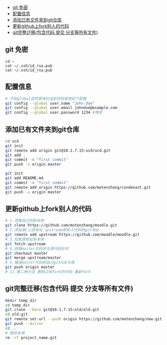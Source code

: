 <!-- MarkdownTOC levels="2,3" autolink="true" autoanchor="true" style="unordered" markdown_preview="gitlab" -->

- [git 免密](#git-%E5%85%8D%E5%AF%86)
- [配置信息](#%E9%85%8D%E7%BD%AE%E4%BF%A1%E6%81%AF)
- [添加已有文件夹到git仓库](#%E6%B7%BB%E5%8A%A0%E5%B7%B2%E6%9C%89%E6%96%87%E4%BB%B6%E5%A4%B9%E5%88%B0git%E4%BB%93%E5%BA%93)
- [更新github上fork别人的代码](#%E6%9B%B4%E6%96%B0github%E4%B8%8Afork%E5%88%AB%E4%BA%BA%E7%9A%84%E4%BB%A3%E7%A0%81)
- [git完整迁移\(包含代码 提交 分支等所有文件\)](#git%E5%AE%8C%E6%95%B4%E8%BF%81%E7%A7%BB%E5%8C%85%E5%90%AB%E4%BB%A3%E7%A0%81-%E6%8F%90%E4%BA%A4-%E5%88%86%E6%94%AF%E7%AD%89%E6%89%80%E6%9C%89%E6%96%87%E4%BB%B6)

<!-- /MarkdownTOC -->
<a id="git-%E5%85%8D%E5%AF%86"></a>
## git 免密
`cd ~ `  
`cat ~/.ssh/id_rsa.pub `  
`cat ~/.ssh/id_rsa.pub`  
<a id="%E9%85%8D%E7%BD%AE%E4%BF%A1%E6%81%AF"></a>
## 配置信息
```bash
# 不加global选项意味仅当前项目使用如下配置
git config --global user.name "John Doe"
git config --global user.email johndoe@example.com
git config --global user.password 1234 #慎用
```
<a id="%E6%B7%BB%E5%8A%A0%E5%B7%B2%E6%9C%89%E6%96%87%E4%BB%B6%E5%A4%B9%E5%88%B0git%E4%BB%93%E5%BA%93"></a>
## 添加已有文件夹到git仓库
```bash
cd ucd
git init
git remote add origin git@10.1.7.15:ucd/ucd.git
git add .
git commit -m "first commit"
git push -u origin master

git init
git add README.md
git commit -m "first commit"
git remote add origin https://github.com/motenzhang/condenast.git
git push -u origin master
```
<a id="%E6%9B%B4%E6%96%B0github%E4%B8%8Afork%E5%88%AB%E4%BA%BA%E7%9A%84%E4%BB%A3%E7%A0%81"></a>
## 更新github上fork别人的代码
```bash
# 1.克隆自己的到本地
git clone https://github.com/motenzhang/moodle.git
# 2.添加源/上游地址 upstream即别人代码的git地址
git remote add upstream https://github.com/moodle/moodle.git
# 3.拉取源地址到本地
git fetch upstream
# 4.获取master代码并与源代码合并
git checkout master
git merge upstream/master
# 5.推送master代码到自己github仓库
git push origin master
# 11.第二种方法 删除之前fork的代码 重新fork
```
<a id="git%E5%AE%8C%E6%95%B4%E8%BF%81%E7%A7%BB%E5%8C%85%E5%90%AB%E4%BB%A3%E7%A0%81-%E6%8F%90%E4%BA%A4-%E5%88%86%E6%94%AF%E7%AD%89%E6%89%80%E6%9C%89%E6%96%87%E4%BB%B6"></a>
## git完整迁移(包含代码 提交 分支等所有文件)
```bash
mkdir temp_dir
cd temp_dir
git clone --bare git@10.1.7.15:old/old.git
cd old.git
git remote set-url --push origin https://github.com/motenzhang/new.git
git push --mirror
cd ..
# 删除本地
rm -rf project_name.git 
```
